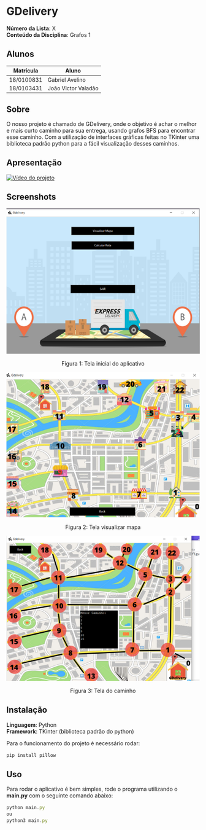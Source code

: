 

# GDelivery

**Número da Lista**: X<br>
**Conteúdo da Disciplina**: Grafos 1<br>

## Alunos
|Matrícula | Aluno |
| -- | -- |
| 18/0100831  |  Gabriel Avelino |
| 18/0103431  |  João Victor Valadão |

## Sobre 
O nosso projeto é chamado de GDelivery, onde o objetivo é achar o melhor e mais curto caminho para sua entrega, usando grafos BFS para encontrar esse caminho. Com a utilização de interfaces gráficas feitas no TKinter uma biblioteca padrão python para a fácil visualização desses caminhos.

## Apresentação

[![Vídeo do projeto](https://img.youtube.com/vi/V98-hE-wLLE/0.jpg)](https://youtu.be/V98-hE-wLLE)

## Screenshots

<center>

![Tela inicial](assets/TelaInicial.png)
<center>
<figcaption>Figura 1: Tela inicial do aplicativo</figcaption>
</center>

![Mapa](assets/visualizarMapa.png)
<center>
<figcaption>Figura 2: Tela visualizar mapa</figcaption>
</center>

![Mapa](assets/menorRota.png)
<center>
<figcaption>Figura 3: Tela do caminho</figcaption>
</center>

</center>

## Instalação 
**Linguagem**: Python<br>
**Framework**: TKinter (biblioteca padrão do python)<br>

Para o funcionamento do projeto é necessário rodar:

```jsx
pip install pillow
```

## Uso 
Para rodar o aplicativo é bem simples, rode o programa utilizando o **main.py** com o seguinte comando abaixo:

```jsx
python main.py
ou
python3 main.py
```




